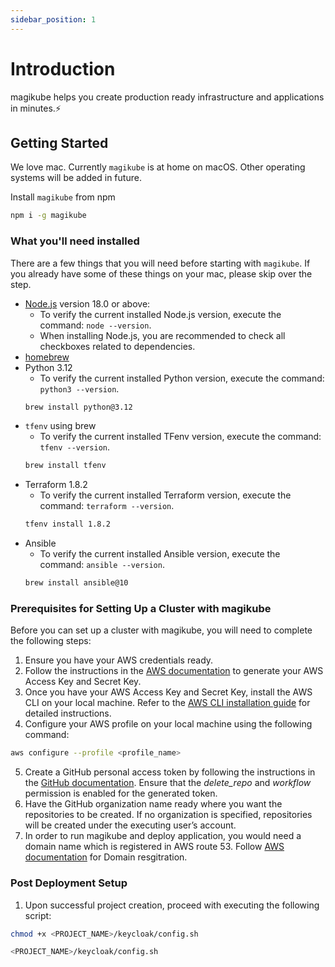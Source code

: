 ```yaml
---
sidebar_position: 1
---
```


# Introduction

magikube helps you create production ready infrastructure and applications in minutes.⚡️

## Getting Started

We love mac. Currently `magikube` is at home on macOS. Other operating systems will be added in future.

Install `magikube` from npm
```bash
npm i -g magikube
```

### What you'll need installed

There are a few things that you will need before starting with `magikube`. If you already have some of these things on your mac, please skip over the step.

- [Node.js](https://nodejs.org/en/download/) version 18.0 or above:
  - To verify the current installed Node.js version, execute the command: `node --version`.
  - When installing Node.js, you are recommended to check all checkboxes related to dependencies.
- [homebrew](https://brew.sh)
- Python 3.12
  - To verify the current installed Python version, execute the command: `python3 --version`.
  ```bash
  brew install python@3.12
  ```
- `tfenv` using brew
  - To verify the current installed TFenv version, execute the command: `tfenv --version`.
   ```bash
   brew install tfenv
   ```
- Terraform 1.8.2
  - To verify the current installed Terraform version, execute the command: `terraform --version`.
   ```bash
   tfenv install 1.8.2
   ```
- Ansible
  - To verify the current installed Ansible version, execute the command: `ansible --version`.
  ```bash
  brew install ansible@10
  ```

### Prerequisites for Setting Up a Cluster with magikube
Before you can set up a cluster with magikube, you will need to complete the following steps:

1. Ensure you have your AWS credentials ready.
2. Follow the instructions in the [AWS documentation](https://docs.aws.amazon.com/IAM/latest/UserGuide/id_credentials_access-keys.html) to generate your AWS Access Key and Secret Key.
3. Once you have your AWS Access Key and Secret Key, install the AWS CLI on your local machine. Refer to the [AWS CLI installation guide](https://docs.aws.amazon.com/cli/latest/userguide/getting-started-install.html) for detailed instructions.
4. Configure your AWS profile on your local machine using the following command:
```bash
aws configure --profile <profile_name>
```
5. Create a GitHub personal access token by following the instructions in the [GitHub documentation](https://docs.github.com/en/authentication/keeping-your-account-and-data-secure/managing-your-personal-access-tokens#creating-a-personal-access-token-classic). Ensure that the *delete_repo* and *workflow* permission is enabled for the generated token.
6. Have the GitHub organization name ready where you want the repositories to be created. If no organization is specified, repositories will be created under the executing user’s account.
7. In order to run magikube and deploy application, you would need a domain name which is registered in AWS route 53. Follow [AWS documentation](https://docs.aws.amazon.com/Route53/latest/DeveloperGuide/domain-register.html) for Domain resgitration.

### Post Deployment Setup
1. Upon successful project creation, proceed with executing the following script:
```bash
chmod +x <PROJECT_NAME>/keycloak/config.sh

<PROJECT_NAME>/keycloak/config.sh
```
